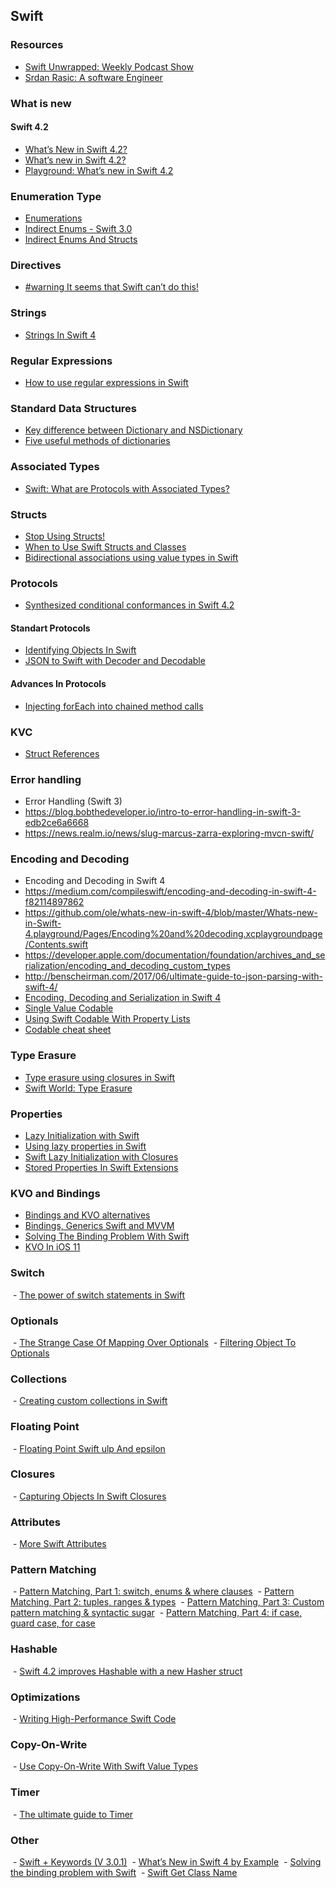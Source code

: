 ## Swift 

### Resources 
- [Swift Unwrapped: Weekly Podcast Show](https://spec.fm/podcasts/swift-unwrapped)
- [Srdan Rasic: A software Engineer](http://rasic.info)

### What is new

#### Swift 4.2
- [What’s New in Swift 4.2?](https://www.raywenderlich.com/194066/whats-new-in-swift-4-2)
- [What’s new in Swift 4.2?](https://www.hackingwithswift.com/articles/77/whats-new-in-swift-4-2)
- [Playground: What’s new in Swift 4.2](https://oleb.net/blog/2018/06/whats-new-in-swift-4-2-playground/)

### Enumeration Type
- [Enumerations](https://docs.swift.org/swift-book/LanguageGuide/Enumerations.html)
- [Indirect Enums - Swift 3.0](https://jayeshkawli.ghost.io/indirect-enums-swift-3-0/)
- [Indirect Enums And Structs](https://stackoverflow.com/questions/37533006/indirect-enums-and-structs)

### Directives 
- [#warning It seems that Swift can’t do this!](https://medium.com/rocknnull/warning-it-seems-that-swift-cant-do-this-def0c9c9d0f7)

### Strings
- [Strings In Swift 4](https://oleb.net/blog/2017/11/swift-4-strings/)

### Regular Expressions
- [How to use regular expressions in Swift](https://www.hackingwithswift.com/articles/108/how-to-use-regular-expressions-in-swift)

### Standard Data Structures
- [Key difference between Dictionary and NSDictionary](http://lapcatsoftware.com/articles/key-difference.html)
- [Five useful methods of dictionaries](https://www.hackingwithswift.com/articles/109/five-useful-methods-of-dictionaries)

### Associated Types 
- [Swift: What are Protocols with Associated Types?](https://www.natashatherobot.com/swift-what-are-protocols-with-associated-types/)

### Structs
- [Stop Using Structs!](https://medium.com/commencis/stop-using-structs-e1be9a86376f)
- [When to Use Swift Structs and Classes](https://www.mikeash.com/pyblog/friday-qa-2015-07-17-when-to-use-swift-structs-and-classes.html)
- [Bidirectional associations using value types in Swift](https://medium.com/@leandromperez/bidirectional-associations-using-value-types-in-swift-548840734047)

### Protocols
- [Synthesized conditional conformances in Swift 4.2](https://www.swiftbysundell.com/daily-wwdc/synthesized-conditional-conformances-in-swift-42)

#### Standart Protocols
- [Identifying Objects In Swift](https://www.swiftbysundell.com/posts/identifying-objects-in-swift)
- [JSON to Swift with Decoder and Decodable](https://swiftunboxed.com/stdlib/json-decoder-decodable/)

#### Advances In Protocols
- [Injecting forEach into chained method calls](https://oleb.net/blog/2017/10/chained-foreach/)

### KVC
- [Struct References](http://chris.eidhof.nl/post/references/)

### Error handling
- Error Handling (Swift 3)
- https://blog.bobthedeveloper.io/intro-to-error-handling-in-swift-3-edb2ce6a6668
- https://news.realm.io/news/slug-marcus-zarra-exploring-mvcn-swift/

### Encoding and Decoding 
- Encoding and Decoding in Swift 4
- https://medium.com/compileswift/encoding-and-decoding-in-swift-4-f82114897862
- https://github.com/ole/whats-new-in-swift-4/blob/master/Whats-new-in-Swift-4.playground/Pages/Encoding%20and%20decoding.xcplaygroundpage/Contents.swift
- https://developer.apple.com/documentation/foundation/archives_and_serialization/encoding_and_decoding_custom_types
- http://benscheirman.com/2017/06/ultimate-guide-to-json-parsing-with-swift-4/
- [Encoding, Decoding and Serialization in Swift 4](https://www.raywenderlich.com/172145/encoding-decoding-and-serialization-in-swift-4)
- [Single Value Codable](http://www.russbishop.net/singlevaluecodable)
- [Using Swift Codable With Property Lists](https://useyourloaf.com/blog/using-swift-codable-with-property-lists/)
- [Codable cheat sheet](https://www.hackingwithswift.com/articles/119/codable-cheat-sheet)

### Type Erasure 
- [Type erasure using closures in Swift](https://www.swiftbysundell.com/posts/type-erasure-using-closures-in-swift)
- [Swift World: Type Erasure](https://medium.com/swiftworld/swift-world-type-erasure-5b720bc0318a)

### Properties
- [Lazy Initialization with Swift](http://mikebuss.com/2014/06/22/lazy-initialization-swift/)
- [Using lazy properties in Swift](https://medium.com/@johnsundell/using-lazy-properties-in-swift-592c777e0052)
- [Swift Lazy Initialization with Closures](https://blog.bobthedeveloper.io/swift-lazy-initialization-with-closures-a9ef6f6312c)
- [Stored Properties In Swift Extensions](https://marcosantadev.com/stored-properties-swift-extensions/)

### KVO and Bindings
- [Bindings and KVO alternatives](http://blog.scottlogic.com/2015/02/11/swift-kvo-alternatives.html)
- [Bindings, Generics Swift and MVVM](http://rasic.info/bindings-generics-swift-and-mvvm/)
- [Solving The Binding Problem With Swift](http://five.agency/solving-the-binding-problem-with-swift/) 
- [KVO In iOS 11](http://skyefreeman.io/programming/2017/06/28/kvo-in-ios11.html)  

### Switch 
 - [The power of switch statements in Swift](https://www.swiftbysundell.com/posts/the-power-of-switch-statements-in-swift)
 
### Optionals
 - [The Strange Case Of Mapping Over Optionals](https://swiftunboxed.com/lang/optionals-map-flatmap/)
 - [Filtering Object To Optionals](https://swiftforward.wordpress.com/2016/06/17/filtering-objects-to-optionals/)
 
### Collections
 - [Creating custom collections in Swift](https://www.swiftbysundell.com/posts/creating-custom-collections-in-swift)
 
### Floating Point
 - [Floating Point Swift ulp And epsilon](https://www.jessesquires.com/blog/floating-point-swift-ulp-and-epsilon/)
 
### Closures
 - [Capturing Objects In Swift Closures](https://www.swiftbysundell.com/posts/capturing-objects-in-swift-closures)
 
### Attributes
 - [More Swift Attributes](http://www.russbishop.net/more-swift-attributes)
 
### Pattern Matching
 - [Pattern Matching, Part 1: switch, enums & where clauses](http://alisoftware.github.io/swift/pattern-matching/2016/03/27/pattern-matching-1/)
 - [Pattern Matching, Part 2: tuples, ranges & types](http://alisoftware.github.io/swift/pattern-matching/2016/03/30/pattern-matching-2/)
 - [Pattern Matching, Part 3: Custom pattern matching & syntactic sugar](http://alisoftware.github.io/swift/pattern-matching/2016/04/24/pattern-matching-3/)
 - [Pattern Matching, Part 4: if case, guard case, for case](http://alisoftware.github.io/swift/pattern-matching/2016/05/16/pattern-matching-4/)
 
### Hashable
 - [Swift 4.2 improves Hashable with a new Hasher struct](https://www.hackingwithswift.com/articles/115/swift-4-2-improves-hashable-with-a-new-hasher-struct)
 
### Optimizations
 - [Writing High-Performance Swift Code](https://github.com/apple/swift/blob/master/docs/OptimizationTips.rst#advice-use-copy-on-write-semantics-for-large-values)
 
### Copy-On-Write
 - [Use Copy-On-Write With Swift Value Types](https://marcosantadev.com/copy-write-swift-value-types/)
 
### Timer
 - [The ultimate guide to Timer](https://www.hackingwithswift.com/articles/117/the-ultimate-guide-to-timer)
 
### Other 
 - [Swift + Keywords (V 3.0.1)](https://medium.com/the-traveled-ios-developers-guide/swift-keywords-v-3-0-1-f59783bf26c)
 - [What’s New in Swift 4 by Example](http://www.appcoda.com/swift4-changes/)
 - [Solving the binding problem with Swift](http://five.agency/solving-the-binding-problem-with-swift/)
 - [Swift Get Class Name](http://ioschefs.com/swift-get-class-name/)
